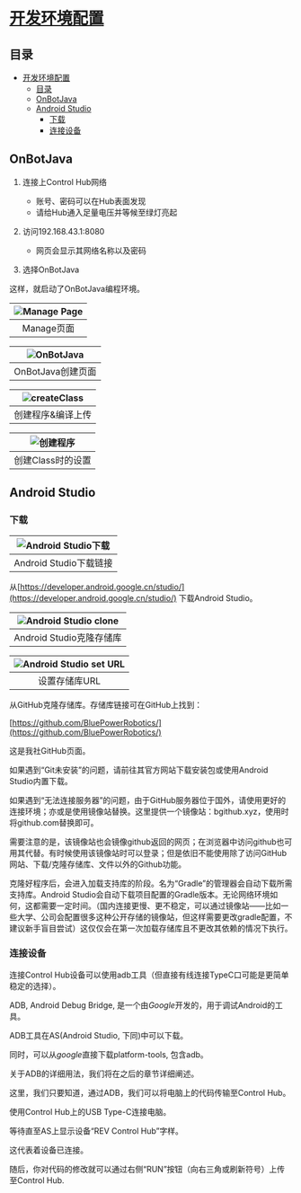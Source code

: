 # [开发环境配置](README.md)

## 目录

- [开发环境配置](#开发环境配置)
  - [目录](#目录)
  - [OnBotJava](#onbotjava)
  - [Android Studio](#android-studio)
    - [下载](#下载)
    - [连接设备](#连接设备)

## OnBotJava

1. 连接上Control Hub网络
   - 账号、密码可以在Hub表面发现
   - 请给Hub通入足量电压并等候至绿灯亮起
2. 访问192.168.43.1:8080
   - 网页会显示其网络名称以及密码

3. 选择OnBotJava

这样，就启动了OnBotJava编程环境。

| ![Manage Page](./RES/managePage.png) |
|:---:|
| Manage页面 |

| ![OnBotJava](./RES/onBotJava.png) |
|:---:|
| OnBotJava创建页面 |

| ![createClass](./RES/createClass.png) |
|:---:|
| 创建程序&编译上传 |

| ![创建程序](./RES/setClassName.png) |
|:---:|
| 创建Class时的设置 |

## Android Studio

### 下载

|![Android Studio下载](./RES/downloadAS.png)|
|:---:|
| Android Studio下载链接 |

从[https://developer.android.google.cn/studio/](https://developer.android.google.cn/studio/) 下载Android Studio。

|![Android Studio clone](./RES/cloneRepository.png)|
|:---:|
| Android Studio克隆存储库 |

|![Android Studio set URL](./RES/setCloneURL.png)|
|:---:|
| 设置存储库URL |

从GitHub克隆存储库。存储库链接可在GitHub上找到：


[https://github.com/BluePowerRobotics/](https://github.com/BluePowerRobotics/)

这是我社GitHub页面。

如果遇到“Git未安装”的问题，请前往其官方网站下载安装包或使用Android Studio内置下载。

如果遇到“无法连接服务器”的问题，由于GitHub服务器位于国外，请使用更好的连接环境；亦或是使用镜像站替换。这里提供一个镜像站：bgithub.xyz，使用时将github.com替换即可。

需要注意的是，该镜像站也会镜像github返回的网页；在浏览器中访问github也可用其代替。有时候使用该镜像站时可以登录；但是依旧不能使用除了访问GitHub网站、下载/克隆存储库、文件以外的Github功能。

克隆好程序后，会进入加载支持库的阶段。名为“Gradle”的管理器会自动下载所需支持库。Android Studio会自动下载项目配置的Gradle版本。无论网络环境如何，这都需要一定时间。（国内连接更慢、更不稳定，可以通过镜像站——比如一些大学、公司会配置很多这种公开存储的镜像站，但这样需要更改gradle配置，不建议新手盲目尝试）这仅仅会在第一次加载存储库且不更改其依赖的情况下执行。

### 连接设备

连接Control Hub设备可以使用adb工具（但直接有线连接TypeC口可能是更简单稳定的选择）。

ADB, Android Debug Bridge, 是一个由*Google*开发的，用于调试Android的工具。

ADB工具在AS(Android Studio, 下同)中可以下载。

同时，可以从*google*直接下载platform-tools, 包含adb。

关于ADB的详细用法，我们将在之后的章节详细阐述。

这里，我们只要知道，通过ADB，我们可以将电脑上的代码传输至Control Hub。

使用Control Hub上的USB Type-C连接电脑。

等待直至AS上显示设备“REV Control Hub”字样。

这代表着设备已连接。

随后，你对代码的修改就可以通过右侧“RUN”按钮（向右三角或刷新符号）上传至Control Hub.